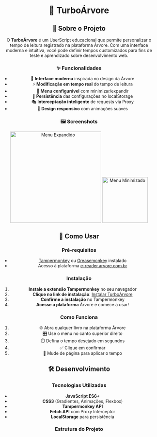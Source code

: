 <div align="center">

# 🌳 TurboÁrvore

## 🎯 Sobre o Projeto

O **TurboÁrvore** é um UserScript educacional que permite personalizar o tempo de leitura registrado na plataforma Árvore. Com uma interface moderna e intuitiva, você pode definir tempos customizados para fins de teste e aprendizado sobre desenvolvimento web.

### ✨ Funcionalidades

- 🎨 **Interface moderna** inspirada no design da Árvore
- ⚡ **Modificação em tempo real** do tempo de leitura
- 🔧 **Menu configurável** com minimizar/expandir
- 💾 **Persistência** das configurações no localStorage
- 🎭 **Interceptação inteligente** de requests via Proxy
- 📱 **Design responsivo** com animações suaves

### 🖼️ Screenshots

<div align="center">
<img src="assets/menu-expandido.png" alt="Menu Expandido" width="300">
<img src="assets/menu-minimizado.png" alt="Menu Minimizado" width="150">
</div>

## 🚀 Como Usar

### Pré-requisitos

- [Tampermonkey](https://www.tampermonkey.net/) ou [Greasemonkey](https://www.greasespot.net/) instalado
- Acesso à plataforma [e-reader.arvore.com.br](https://e-reader.arvore.com.br)

### Instalação

1. **Instale a extensão Tampermonkey** no seu navegador
2. **Clique no link de instalação**: [Instalar TurboÁrvore](https://github.com/seuusuario/turbo-arvore/raw/main/turbo-arvore.user.js)
3. **Confirme a instalação** no Tampermonkey
4. **Acesse a plataforma** Árvore e comece a usar!

### Como Funciona

1. 🌐 Abra qualquer livro na plataforma Árvore
2. 🎛️ Use o menu no canto superior direito
3. ⏱️ Defina o tempo desejado em segundos
4. ✅ Clique em confirmar
5. 📄 Mude de página para aplicar o tempo

## 🛠️ Desenvolvimento

### Tecnologias Utilizadas

- **JavaScript ES6+**
- **CSS3** (Gradientes, Animações, Flexbox)
- **Tampermonkey API**
- **Fetch API** com Proxy Interceptor
- **LocalStorage** para persistência

### Estrutura do Projeto
